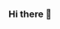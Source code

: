 ### Hi there 👋

<!--
**lim4373/lim4373** is a ✨ _special_ ✨ repository because its `README.md` (this file) appears on your GitHub profile.

Here are some ideas to get you started:

- 🔭 I’m currently working on ...
- 🌱 I’m currently learning ...
- 👯 I’m looking to collaborate on ...
- 🤔 I’m looking for help with ...
- 💬 Ask me about ...
- 📫 How to reach me: ...
- 😄 Pronouns: ...
- ⚡ Fun fact: ...
### Backend:
### DataBase: ![MySQL](https://img.shields.io/badge/mysql-%2300f.svg?style=for-the-badge&logo=mysql&logoColor=white)

### ☁️ Hosting/SaaS 
### 💻 IDEs/Editors : ![Jupyter Notebook](https://img.shields.io/badge/jupyter-%23FA0F00.svg?style=for-the-badge&logo=jupyter&logoColor=white)
